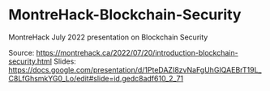 # MontreHack-Blockchain-Security
MontreHack July 2022 presentation on Blockchain Security

Source: https://montrehack.ca/2022/07/20/introduction-blockchain-security.html
Slides: https://docs.google.com/presentation/d/1PteDAZI8zvNaFgUhGIQAEBrT19L_C8LfGhsmkYG0_Lo/edit#slide=id.gedc8adf610_2_71
